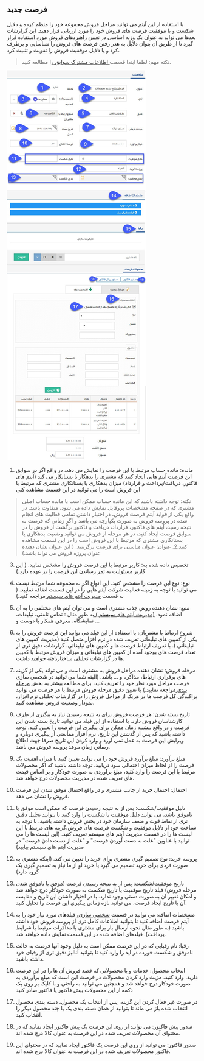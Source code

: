 ﻿## فرصت جدید

با استفاده از این آیتم می توانید مراحل فروش مجموعه خود را منظم کرده و دلایل شکست و یا موفقیت فرصت های فروش خود را مورد ارزیابی قرار دهید. این گزارشات بعدها می تواند به عنوان یک وزنه اساسی در تعیین راهبردهای فروش مورد استفاده قرار گیرد تا از طریق آن بتوان دلایل به هدر رفتن فرصت های فروش را شناسایی و برطرف کرد و یا دلایل موفقیت فروش را تقویت و تثبیت کرد. 

> نکته مهم: لطفا ابتدا قسمت[ اطلاعات مشترک سوابق ](https://github.com/1stco/PayamGostarDocs/blob/master/help%202.5.4/Integrated-bank/Database/Records/Joint-record-information/Joint-record-information.md)را مطالعه کنید.

![](opportunity.jpg)

1. مانده: مانده حساب مرتبط با این فرصت را نمایش می دهد، در واقع اگر در سوابق این فرصت آیتم هایی ایجاد کنید که مشتری را بدهکار یا بستانکار می کند (آیتم های فاکتور، دریافت/پرداخت و قرارداد) میزان بدهکاری یا بستانکاری مشتری که مرتبط با این فروش است را می توانید در این قسمت مشاهده کنی

> نکته: توجه داشته باشید که این مانده حساب ممکن است با مانده حساب اصلی مشتری که در صفحه مشخصات پروفایل نمایش داده می شود، متفاوت باشد. در واقع یکی از فواید آیتم فرصت فروش، در اختیار داشتن تمامی فعالیت های انجام شده در پروسه فروش به صورت یکپارچه می باشد و اگر زمانی که فرصت به نتیجه رسید، آیتم های فاکتور، قرارداد، دریافت و فاکتور برگشت از فروش را در سوابق فرصت ایجاد کنید، در هر مرحله از فروش می توانید وضعیت بدهکاری یا بستانکاری مشتری که مرتبط با این فروش است را در این قسمت مشاهده کنید.2.  عنوان: عنوان مناسبی برای فرصت برگزینید. ( این عنوان نشان دهنده عنوان پروژه فروش می تواند باشد.)

3. تخصیص داده شده به: کاربر مرتبط با این فرصت فروش را مشخص نمایید. ( این کاربر مسئولیت به ثمر رساندن این فرصت را بر عهده دارد.)

4. نوع: نوع این فرصت را مشخص کنید. این انواع اگر به مجموعه شما مرتبط نیست می توانید با توجه به زمینه فعالیت شرکت آیتم هایی را در این قسمت اضافه نمایید. ( به قسمت [مدیریت آیتم های سیستم ](https://github.com/1stco/PayamGostarDocs/blob/master/help%202.5.4/Basic-Information/Management-of-system-items/Management-of-system-items.md)مراجعه کنید.)

5. منبع: نشان دهنده روش جذب مشتری است و می توان آیتم های مختلفی را به آن اضافه نمود. [(مدیریت آیتم های سیستم ) ](https://github.com/1stco/PayamGostarDocs/blob/master/help%202.5.4/Basic-Information/Management-of-system-items/Management-of-system-items.md)به طور مثال : تماس تلفنی، تبلیغات، نمایشگاه، معرفی همکار یا دوست و ...

6. شروع ارتباط با مشتریان: با استفاده از این فیلد می توانید این فرصت فروش را به یکی از کمپین های تبلیغاتی تعریف شده در نرم افزار متصل کنید (مدیریت کمپین های تبلیغاتی ). با تعریف ارتباط فرصت ها و کمپین های تبلیغاتی، گزارشات دقیق تری از تعداد فرصت های بوجود آمده از کمپین های تبلیغاتی و میزان فروش مرتبط با کمپین ها در گزارشات تحلیلی ساختاریافته خواهید داشت.

7. مرحله فروش: نشان دهنده مراحل فروش به مشتری است و می تواند یکی از گزینه های برقراری ارتباط، مذاکره و ... باشد. (البته شما می توانید در شخصی سازی فرصت مراحل مورد نظر خود را تعریف کنید، برای مطالعه بیشتر به بخش [مرحله بندی ](https://github.com/1stco/PayamGostarDocs/blob/master/help%202.5.4/Integrated-bank/Database/Records/leveling/leveling.md)مراجعه نمایید.) با تعیین دقیق مرحله فروش مرتبط با هر فرصت می توانید پراکندگی کل فرصت ها در هریک از مراحل فروش را در گزارشات تحلیلی نرم افزار، نمودار وضعیت فروش مشاهده کنید.

8. تاریخ بسته شدن: هر فرصت فروش برای به نتیجه رسیدن نیاز به پیگیری از طرف کارشناسان فروش دارد. با استفاده از این فیلد می توانید تاریخ بسته شدن این فرصت و در واقع بیشینه زمان ممکن برای پیگیری این فرصت را تعیین کنید. توجه داشته باشید که پس از گذشتن این تاریخ، نرم افزار ممانعتی از پیگیری دوباره و ویرایش این فرصت به عمل نمی آورد و وارد کردن این تاریخ صرفا جهت اطلاع رسانی زمان موعد پروسه فروش می باشد.

9. مبلغ برآورد: مبلغ برآورد فروش خود را می توانید تعیین کنید تا میزان اهمیت یک فرصت را از لحاظ میزان احتمالی سود دریابید. توجه داشته باشید که اگر محصولات مرتبط با این فرصت را وارد کنید، مبلغ برآوردی به صورت خودکار و بر اساس قیمت های تعریف شده در مدیریت محصولات درج خواهد شد.

10. احتمال: احتمال خرید از جانب مشتری و در واقع احتمال موفق شدن این فرصت فروش را نشان می دهد.

11. دلیل موفقیت/شکست: پس از به نتیجه رسیدن فرصت که ممکن است موفق یا ناموفق باشد، می توانید دلیل موفقیت یا شکست را وارد کنید تا بتوانید تحلیل دقیق تری از نقاط قوت و ضعف سازمان خود در بخش فروش داشته باشید. با توجه به شناخت خود از دلایل موفقیت و شکست فرصت های فروش،گزینه های مرتبط با این لیست ها را در قسمت مدیریت آیتم های سیستم تعریف کنید. (این لیست ها را می توانید با عناوین "علت به دست آوردن فرصت" و "علت از دست دادن فرصت" در مدیریت آیتم های سیستم بیابید)

12. پروسه خرید: نوع تصمیم گیری مشتری برای خرید را تعیین می کند. (اینکه مشتری به صورت فردی برای خرید تصمیم می گیرد یا خرید او از ما نیاز به تصمیم گیری یک گروه دارد)

13. تاریخ موفقیت/شکست: پس از به نتیجه رسیدن فرصت (موفق یا ناموفق شدن مرحله فروش) فیلد تاریخ موفقیت یا تاریخ شکست به صورت خودکار درج خواهد شد و امکان تغییر آن به صورت دستی وجود ندارد. با در اختیار داشتن این تاریخ و مقایسه آن با تاریخ ایجاد فرصت، می توانید بازه زمانی پیگیری این فرصت را تحلیل کنید.

14. مشخصات اضافه: می توانید در قسمت [شخصی سازی،](https://github.com/1stco/PayamGostarDocs/blob/master/help%202.5.4/Settings/Personalization-crm/Overview/General-information/Add-features/Add-features.md) فیلدهای مورد نیاز خود را به آیتم فرصت اضافه کنید تا بتوانید اطلاعات کامل تری از پروسه فروش خود داشته باشید (به طور مثال نحوه ارسال بار برای مشتری یا مذاکرات مرتبط با شرایط پرداخت). فیلدهای اضافه شده در این قسمت نمایش داده خواهند شد.

15. رقبا: نام رقبایی که در این فرصت ممکن است به دلیل وجود آنها فرصت به حالت ناموفق و شکست خورده در آید را وارد کنید تا بتوانید آنالیز دقیق تری از رقبای خود داشته باشید.

16. انتخاب محصول: خدمات و یا محصولاتی که قصد فروش آن ها را در این فرصت دارید، وارد کنید. مزیت وارد کردن محصولات در فرصت این است که مبلغ برآوردی به صورت خودکار درج خواهد شد و همچنین می توانید به راحتی و با کلیک بر روی یک دکمه از این محصولات پیش فاکتور یا فاکتور صادر کنید

17. در صورت غیر فعال کردن این گزینه، پس از انتخاب یک محصول، دسته بندی محصول انتخاب شده باز می ماند تا بتوانید از همان دسته بندی یک یا چند محصول دیگر را انتخاب کنید.

18. صدور پیش فاکتور: می توانید از روی این فرصت یک پیش فاکتور ایجاد نمایید که در محتوای آن محصولات تعریف شده در این فرصت به عنوان کالا درج شده اند.

19. صدور فاکتور: می توانید از روی این فرصت یک فاکتور ایجاد نمایید که در محتوای این فاکتور محصولات تعریف شده در این فرصت به عنوان کالا درج شده اند.